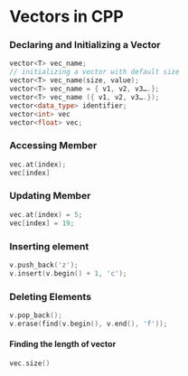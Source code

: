 # Vectors in CPP


### Declaring and Initializing a Vector
```cpp
vector<T> vec_name;
// initializing a vector with default size
vector<T> vec_name(size, value);
vector<T> vec_name = { v1, v2, v3….};
vector<T> vec_name ({ v1, v2, v3….});
vector<data_type> identifier;
vector<int> vec
vector<float> vec;
```

### Accessing Member
```cpp
vec.at(index);
vec[index]
```

### Updating Member
```cpp
vec.at(index) = 5;
vec[index] = 19;
```

### Inserting element
```cpp
v.push_back('z');
v.insert(v.begin() + 1, 'c');
```
### Deleting Elements
```cpp
v.pop_back();
v.erase(find(v.begin(), v.end(), 'f'));
```

#### Finding the length of vector
```cpp
vec.size()
```

